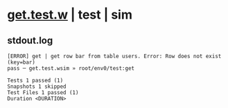 # [get.test.w](../../../../../../examples/tests/sdk_tests/table/get.test.w) | test | sim

## stdout.log
```log
[ERROR] get | get row bar from table users. Error: Row does not exist (key=bar)
pass ─ get.test.wsim » root/env0/test:get

Tests 1 passed (1)
Snapshots 1 skipped
Test Files 1 passed (1)
Duration <DURATION>
```

